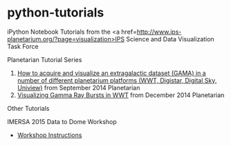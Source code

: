 python-tutorials
================

iPython Notebook Tutorials from the <a href=http://www.ips-planetarium.org/?page=visualization>IPS Science and Data Visualization Task Force</a>

Planetarian Tutorial Series
<ol>
<li><a href=http://nbviewer.ipython.org/github/IPSScienceVisualization/python-tutorials/blob/master/Visualizing%20GAMA.ipynb>How to acquire and visualize an extragalactic dataset (GAMA) in a number of different planetarium platforms (WWT, Digistar, Digital Sky, Uniview)</a> from September 2014 Planetarian</li>

<li><a href=http://nbviewer.ipython.org/github/IPSScienceVisualization/python-tutorials/blob/master/Gamma%20Ray%20Bursts%20in%20WWT.ipynb>Visualizing Gamma Ray Bursts in WWT</a> from December 2014 Planetarian</li>
</ol>

Other Tutorials

IMERSA 2015 Data to Dome Workshop
<ul>
  <li>
    <a href=https://github.com/IPSScienceVisualization/python-tutorials/blob/master/WorkshopInstructions.md>Workshop Instructions</a>
  </li>
</ul>
